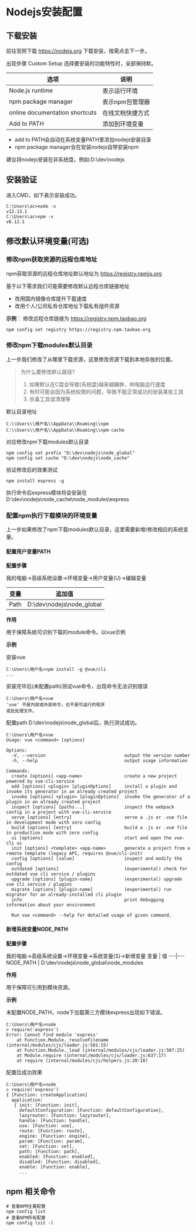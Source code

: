 # Nodejs安装配置

## 下载安装
前往官网下载 https://nodejs.org 下载安装，按需点击下一步。

出现步骤 Custom Setup 选择要安装的功能特性时，全部保持默。

选项 | 说明
---|---
Node.js runtime | 表示运行环境
npm package manager | 	表示npm包管理器
online documentation shortcuts | 在线文档快捷方式
Add to PATH	| 添加到环境变量

- add to PATH会自动在系统变量PATH里添加nodejs安装目录
- npm package manager会在安装nodejs自带安装npm

建议将nodejs安装在非系统盘，例如:D:\dev\nodejs

## 安装验证

进入CMD，如下表示安装成功。

```
C:\Users\ac>node -v
v12.13.1
C:\Users\ac>npm -v
v6.12.1
```

## 修改默认环境变量(可选)

### 修改npm获取资源的远程仓库地址
npm获取资源的远程仓库地址默认地址为 https://registry.npmjs.org

基于以下需求我们可能需要修改默认远程仓库链接地址
- 改用国内镜像仓库提升下载速度
- 改用个人/公司私有仓库地址下载私有组件资源

**示例**： 修改远程仓库链接为 https://registry.npm.taobao.org
```
npm config set registry https://registry.npm.taobao.org
```
### 修改npm下载modules默认目录
上一步我们修改了从哪里下载资源，这里修改资源下载到本地存放的位置。

> 为什么要修改默认路径?
> 1. 如果默认在C盘会导致(系统盘)越来越臃肿，响电脑运行速度
> 2. 有时可能会因为系统权限的问题，导致不能正常成功的安装某些工具
> 3. 杀毒工具误清理等

默认目录地址
```
C:\\Users\\用户名\\AppData\\Roaming\\npm
C:\\Users\\用户名\\AppData\\Roaming\\npm-cache
```

对应修改npm下载modules默认目录

```
npm config set prefix "D:\dev\nodejs\node_global"
npm config set cache "D:\dev\nodejs\node_cache"
```
验证修改后的效果测试

```
npm install express -g
```

执行命令后express模块将会安装在D:\dev\nodejs\node_cache\node_modules\express

### 配置npm执行下载模块的环境变量
上一步如果修改了npm下载modules默认目录，这里需要新增/修改相应的系统变量。

#### 配置用户变量PATH
**配置步骤**

我的电脑->高级系统设置->环境变量->用户变量(U)->编辑变量

变量 | 追加值
---|---
Path | D:\dev\nodejs\node_global

**作用**

用于保障系统可识别下载的module命令。以vue示例

**示例**

安装vue
```
C:\Users\用户名>npm install -g @vue/cli
...
```
安装完毕后(未配置path)测试vue命令，出现命令无法识别错误
```
C:\Users\用户名>vue
'vue' 不是内部或外部命令，也不是可运行的程序
或批处理文件。
```
配置path D:\dev\nodejs\node_global后，执行测试成功。

```
C:\Users\用户名>vue
Usage: vue <command> [options]

Options:
  -V, --version                              output the version number
  -h, --help                                 output usage information

Commands:
  create [options] <app-name>                create a new project powered by vue-cli-service
  add [options] <plugin> [pluginOptions]     install a plugin and invoke its generator in an already created project
  invoke [options] <plugin> [pluginOptions]  invoke the generator of a plugin in an already created project
  inspect [options] [paths...]               inspect the webpack config in a project with vue-cli-service
  serve [options] [entry]                    serve a .js or .vue file in development mode with zero config
  build [options] [entry]                    build a .js or .vue file in production mode with zero config
  ui [options]                               start and open the vue-cli ui
  init [options] <template> <app-name>       generate a project from a remote template (legacy API, requires @vue/cli-init)
  config [options] [value]                   inspect and modify the config
  outdated [options]                         (experimental) check for outdated vue cli service / plugins
  upgrade [options] [plugin-name]            (experimental) upgrade vue cli service / plugins
  migrate [options] [plugin-name]            (experimental) run migrator for an already-installed cli plugin
  info                                       print debugging information about your environment

  Run vue <command> --help for detailed usage of given command.
```
#### 新增系统变量NODE_PATH
**配置步骤**

我的电脑->高级系统设置->环境变量->系统变量(S)->新增变量
变量 | 值
---|---
NODE_PATH | D:\dev\nodejs\node_global\node_modules

**作用**

用于保障可引用到模块资源。

**示例**

未配置NODE_PATH，node下加载第三方模块express出现如下错误。
```
C:\Users\用户名>node
> require('express')
Error: Cannot find module 'express'
    at Function.Module._resolveFilename (internal/modules/cjs/loader.js:581:15)
    at Function.Module._load (internal/modules/cjs/loader.js:507:25)
    at Module.require (internal/modules/cjs/loader.js:637:17)
    at require (internal/modules/cjs/helpers.js:20:18)
```
配置后成功效果

```
C:\Users\用户名>node
> require('express')
{ [Function: createApplication]
  application:
   { init: [Function: init],
     defaultConfiguration: [Function: defaultConfiguration],
     lazyrouter: [Function: lazyrouter],
     handle: [Function: handle],
     use: [Function: use],
     route: [Function: route],
     engine: [Function: engine],
     param: [Function: param],
     set: [Function: set],
     path: [Function: path],
     enabled: [Function: enabled],
     disabled: [Function: disabled],
     enable: [Function: enable],
     ...
```
## npm 相关命令

```
# 查看NPM主要配置
npm config list
# 查看NPM所有配置
npm config lsit -l
```
